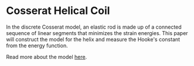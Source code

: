 # Cosserat Helical Coil
In the discrete Cosserat model, an elastic rod is made up of a connected sequence of linear segments that minimizes the strain energies. This paper will construct the model for the helix and measure the Hooke's constant from the energy function.

Read more about the model [here](elastic_coil.pdf).